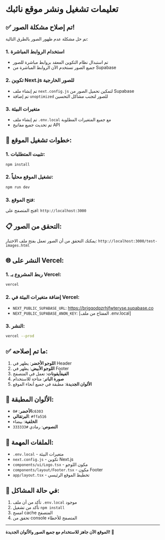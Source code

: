 # تعليمات تشغيل ونشر موقع نائبك

## ✅ تم إصلاح مشكلة الصور!

تم حل مشكلة عدم ظهور الصور بالطرق التالية:

### 1. استخدام الروابط المباشرة
- تم استبدال نظام التكوين المعقد بروابط مباشرة للصور
- جميع الصور تستخدم الآن الروابط المباشرة من Supabase

### 2. تكوين Next.js للصور الخارجية
- تم إنشاء ملف `next.config.js` لتمكين تحميل الصور من Supabase
- تم إضافة `unoptimized` للصور لتجنب مشاكل التحسين

### 3. متغيرات البيئة
- تم إنشاء ملف `.env.local` مع جميع المتغيرات المطلوبة
- تم تحديث جميع مفاتيح API

## 🚀 خطوات تشغيل الموقع:

### 1. تثبيت المتطلبات:
```bash
npm install
```

### 2. تشغيل الموقع محلياً:
```bash
npm run dev
```

### 3. فتح الموقع:
افتح المتصفح على: `http://localhost:3000`

## 📋 التحقق من الصور:

يمكنك التحقق من أن الصور تعمل بفتح ملف الاختبار:
`http://localhost:3000/test-images.html`

## 🌐 النشر على Vercel:

### 1. ربط المشروع بـ Vercel:
```bash
vercel
```

### 2. إضافة متغيرات البيئة في Vercel:
- `NEXT_PUBLIC_SUPABASE_URL`: https://brjgqodpzrhjfwteryse.supabase.co
- `NEXT_PUBLIC_SUPABASE_ANON_KEY`: [المفتاح من ملف .env.local]

### 3. النشر:
```bash
vercel --prod
```

## ✅ ما تم إصلاحه:

1. **اللوجو الأخضر**: يظهر في Header
2. **اللوجو الأبيض**: يظهر في Footer
3. **الفيفأيقونات**: تعمل في المتصفح
4. **صورة البانر**: متاحة للاستخدام
5. **الألوان الجديدة**: مطبقة في جميع أنحاء الموقع

## 🎨 الألوان المطبقة:

- **الأخضر**: `#0c6303`
- **البرتقالي**: `#ffa516`
- **الخلفية**: بيضاء
- **النصوص**: رمادي `#333333`

## 📁 الملفات المهمة:

- `.env.local` - متغيرات البيئة
- `next.config.js` - تكوين Next.js
- `components/ui/Logo.tsx` - مكون اللوجو
- `components/layout/Footer.tsx` - مكون Footer
- `app/layout.tsx` - تخطيط الموقع الرئيسي

## 🔧 في حالة المشاكل:

1. تأكد من أن ملف `.env.local` موجود
2. تأكد من تشغيل `npm install`
3. امسح cache المتصفح
4. تحقق من console المتصفح للأخطاء

---

**الموقع الآن جاهز للاستخدام مع جميع الصور والألوان الجديدة!** 🎉
